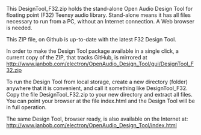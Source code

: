 This DesignTool_F32.zip holds the stand-alone Open Audio Design Tool for
floating point (F32) Teensy audio library.  Stand-alone means it has all
files necessary to run from a PC, without an Internet connection.
A Web browser is needed.

This ZIP file, on Github is up-to-date with the latest F32 Design Tool.

In order to make the Design Tool package available in a single click, a current
copy of the ZIP, that tracks GitHub, is mirrored at
http://www.janbob.com/electron/OpenAudio_Design_Tool/gui/DesignTool_F32.zip

To run the Design Tool from local storage,
create a new directory (folder) anywhere that it is convenient, and call it
something like DesignTool_F32. Copy the file DesignTool_F32.zip
to your new directory and extract all files. You can point your
browser at the file index.html and the Design Tool will be in full
operation.

The same Design Tool, browser ready, is also available on the Internet at:
http://www.janbob.com/electron/OpenAudio_Design_Tool/index.html
